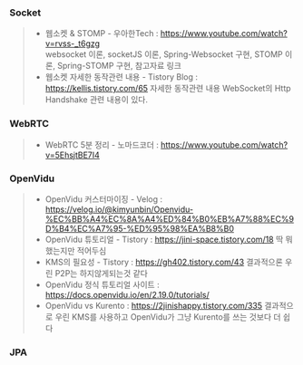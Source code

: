 ### Socket
> * 웹소켓 & STOMP - 우아한Tech : https://www.youtube.com/watch?v=rvss-_t6gzg   
> websocket 이론, socketJS 이론, Spring-Websocket 구현, STOMP 이론, Spring-STOMP 구현, 참고자료 링크   
> * 웹소켓 자세한 동작관련 내용 - Tistory Blog : https://kellis.tistory.com/65
> 자세한 동작관련 내용 WebSocket의 Http Handshake 관련 내용이 있다. 

### WebRTC
> * WebRTC 5분 정리 - 노마드코더 : https://www.youtube.com/watch?v=5EhsjtBE7I4

### OpenVidu
> * OpenVidu 커스터마이징 - Velog : https://velog.io/@kimyunbin/Openvidu-%EC%BB%A4%EC%8A%A4%ED%84%B0%EB%A7%88%EC%9D%B4%EC%A7%95-%ED%95%98%EA%B8%B0
> * OpenVidu 튜토리얼 - Tistory : https://jini-space.tistory.com/18
> 딱 뭐했는지만 적어두심
> * KMS의 필요성 - Tistory : https://gh402.tistory.com/43
> 결과적으론 우린 P2P는 하지않게되는것 같다
> * OpenVidu 정식 튜토리얼 사이트 : https://docs.openvidu.io/en/2.19.0/tutorials/
> * OpenVidu vs Kurento : https://2jinishappy.tistory.com/335
> 결과적으로 우린 KMS를 사용하고 OpenVidu가 그냥 Kurento를 쓰는 것보다 더 쉽다

### JPA
